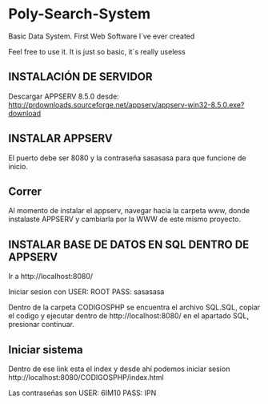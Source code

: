 # Poly-Search-System
Basic Data System. First Web Software I´ve ever created

Feel free to use it. It is just so basic, it´s really useless

## INSTALACIÓN DE SERVIDOR

Descargar APPSERV 8.5.0 desde: http://prdownloads.sourceforge.net/appserv/appserv-win32-8.5.0.exe?download

## INSTALAR APPSERV

El puerto debe ser 8080 y la contraseña sasasasa para que funcione de inicio.

## Correr

Al momento de instalar el appserv, navegar hacia la carpeta www, donde instalaste APPSERV y cambiarla por la WWW de este mismo proyecto.

## INSTALAR BASE DE DATOS EN SQL DENTRO DE APPSERV

Ir a
http://localhost:8080/

Iniciar sesion con
USER: ROOT
PASS: sasasasa

Dentro de la carpeta CODIGOSPHP se encuentra el archivo SQL.SQL, copiar el codigo y ejecutar dentro de http://localhost:8080/ en el apartado SQL, presionar continuar. 

## Iniciar sistema

Dentro de ese link esta el index y desde ahí podemos iniciar sesion
http://localhost:8080/CODIGOSPHP/index.html

Las contraseñas son
USER: 6IM10
PASS: IPN
